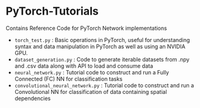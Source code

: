 # PyTorch-Tutorials
Contains Reference Code for PyTorch Network implementations

- ```torch_test.py``` : Basic operations in PyTorch, useful for understanding syntax and data manipulation in PyTorch as well as using an NVIDIA GPU.
- ```dataset_generation.py``` : Code to generate iterable datasets from .npy and .csv data along with API to load and consume data
- ```neural_network.py``` : Tutorial code to construct and run a Fully Connected (FC) NN for classification tasks
- ```convolutional_neural_network.py``` : Tutorial code to construct and run a Convolutional NN for classification of data containing spatial dependencies
